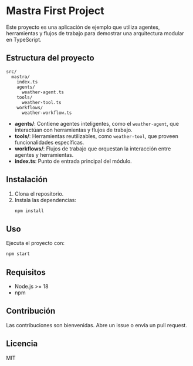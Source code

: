 # Mastra First Project

Este proyecto es una aplicación de ejemplo que utiliza agentes, herramientas y flujos de trabajo para demostrar una arquitectura modular en TypeScript.

## Estructura del proyecto

```
src/
  mastra/
    index.ts
    agents/
      weather-agent.ts
    tools/
      weather-tool.ts
    workflows/
      weather-workflow.ts
```

- **agents/**: Contiene agentes inteligentes, como el `weather-agent`, que interactúan con herramientas y flujos de trabajo.
- **tools/**: Herramientas reutilizables, como `weather-tool`, que proveen funcionalidades específicas.
- **workflows/**: Flujos de trabajo que orquestan la interacción entre agentes y herramientas.
- **index.ts**: Punto de entrada principal del módulo.

## Instalación

1. Clona el repositorio.
2. Instala las dependencias:
   ```bash
   npm install
   ```

## Uso

Ejecuta el proyecto con:
```bash
npm start
```

## Requisitos
- Node.js >= 18
- npm

## Contribución
Las contribuciones son bienvenidas. Abre un issue o envía un pull request.

## Licencia
MIT
